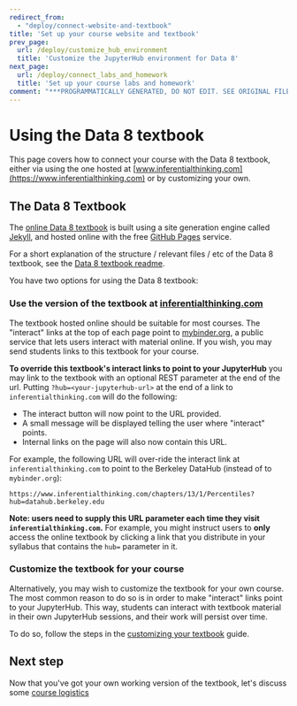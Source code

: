 ```yaml
---
redirect_from:
  - "deploy/connect-website-and-textbook"
title: 'Set up your course website and textbook'
prev_page:
  url: /deploy/customize_hub_environment
  title: 'Customize the JupyterHub environment for Data 8'
next_page:
  url: /deploy/connect_labs_and_homework
  title: 'Set up your course labs and homework'
comment: "***PROGRAMMATICALLY GENERATED, DO NOT EDIT. SEE ORIGINAL FILES IN /content***"
---
```

# Using the Data 8 textbook

This page covers how to connect your course with the Data 8 textbook,
either via using the one hosted at [www.inferentialthinking.com](https://www.inferentialthinking.com)
or by customizing your own.

## The Data 8 Textbook

The [online Data 8 textbook](https://www.inferentialthinking.com/) is
built using a site generation engine called [Jekyll](https://jekyllrb.com/),
and hosted online with the free [GitHub Pages](https://pages.github.com/) service.

For a short explanation of the structure / relevant files / etc of the
Data 8 textbook, see the [Data 8 textbook readme](https://github.com/data-8/textbook/blob/gh-pages/README.md).

You have two options for using the Data 8 textbook:

### Use the version of the textbook at [inferentialthinking.com](https://www.inferentialthinking.com)

The textbook hosted online should be suitable for most courses. The "interact" links
at the top of each page point to [mybinder.org](https://mybinder.org), a public
service that lets users interact with material online. If you wish, you may
send students links to this textbook for your course.

**To override this textbook's interact links to point to your JupyterHub** you
may link to the textbook with an optional REST parameter at the end of the url.
Putting `?hub=<your-jupyterhub-url>` at the end of a link to `inferentialthinking.com`
will do the following:

* The interact button will now point to the URL provided.
* A small message will be displayed telling the user where "interact" points.
* Internal links on the page will also now contain this URL.

For example, the following URL will over-ride the interact link at `inferentialthinking.com`
to point to the Berkeley DataHub (instead of to `mybinder.org`):

    https://www.inferentialthinking.com/chapters/13/1/Percentiles?hub=datahub.berkeley.edu

**Note: users need to supply this URL parameter each time they visit
`inferentialthinking.com`.** For example, you might instruct users to **only**
access the online textbook by clicking a link that you distribute in your
syllabus that contains the `hub=` parameter in it.

### Customize the textbook for your course

Alternatively, you may wish to
customize the textbook for your own course. The most common reason to do so is
in order to make "interact" links point to your JupyterHub. This way, students
can interact with textbook material in their own JupyterHub sessions, and their
work will persist over time.

To do so, follow the steps in the [customizing your textbook](../misc/custom_textbook.md)
guide.

## Next step

Now that you've got your own working version of the textbook, let's discuss
some [course logistics](course_logistics.md)
